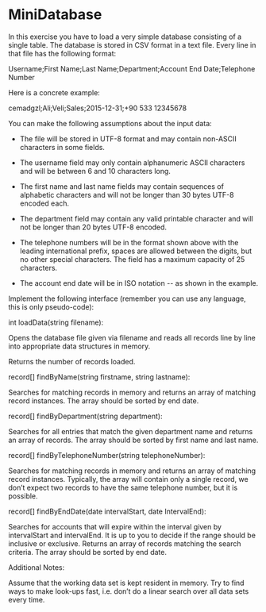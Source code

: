 # MiniDatabase

In this exercise you have to load a very simple database consisting of a single table. The database is stored in CSV format in a text file. Every line in that file has the following format:

Username;First Name;Last Name;Department;Account End Date;Telephone Number

Here is a concrete example:

cemadgzl;Ali;Veli;Sales;2015-12-31;+90 533 12345678

You can make the following assumptions about the input data:

  - The file will be stored in UTF-8 format and may contain non-ASCII characters in some fields.
   
  - The username field may only contain alphanumeric ASCII characters and will be between 6 and 10 characters long.
  
  - The first name and last name fields may contain sequences of alphabetic characters and will not be longer than 30 bytes UTF-8 encoded each.
  
  - The department field may contain any valid printable character and will not be longer than 20 bytes UTF-8 encoded.
  
  - The telephone numbers will be in the format shown above with the leading international prefix, spaces are allowed between the digits, but no other special characters. The field has a maximum capacity of 25 characters.
  
  - The account end date will be in ISO notation <year>-<month>-<day> as shown in the example.
  
Implement the following interface (remember you can use any language, this is only pseudo-code):

int loadData(string filename):

Opens the database file given via filename and reads all records line by line into appropriate data structures in memory.

Returns the number of records loaded.

record[] findByName(string firstname, string lastname):

Searches for matching records in memory and returns an array of matching record instances. The array should be sorted by end date.

record[] findByDepartment(string department):

Searches for all entries that match the given department name and returns an array of records. The array should be sorted by first name and last name.

record[] findByTelephoneNumber(string telephoneNumber):

Searches for matching records in memory and returns an array of matching record instances. Typically, the array will contain only a single record, we don’t expect two records to have the same telephone number, but it is possible.

record[] findByEndDate(date intervalStart, date IntervalEnd):

Searches for accounts that will expire within the interval given by intervalStart and intervalEnd. It is up to you to decide if the range should be inclusive or exclusive. Returns an array of records matching the search criteria. The array should be sorted by end date.

Additional Notes:

Assume that the working data set is kept resident in memory. Try to find ways to make look-ups fast, i.e. don’t do a linear search over all data sets every time.
